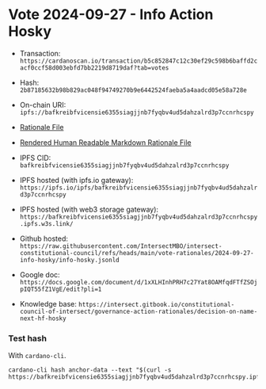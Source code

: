 
# Vote 2024-09-27 - Info Action Hosky

- Transaction: `https://cardanoscan.io/transaction/b5c852847c12c30ef29c598b6baffd2cacf0ccf58d003ebfd7bb2219d8719daf?tab=votes`

- Hash: `2b87185632b98b829ac048f94749270b9e6442524faeba5a4aadcd05e58a728e`
- On-chain URI: `ipfs://bafkreibfvicensie6355siagjjnb7fyqbv4ud5dahzalrd3p7ccnrhcspy`

- [Rationale File](./info-hosky.jsonld)
- [Rendered Human Readable Markdown Rationale File](./info-hosky.jsonld.md)
- IPFS CID: `bafkreibfvicensie6355siagjjnb7fyqbv4ud5dahzalrd3p7ccnrhcspy`
- IPFS hosted (with ipfs.io gateway): `https://ipfs.io/ipfs/bafkreibfvicensie6355siagjjnb7fyqbv4ud5dahzalrd3p7ccnrhcspy`
- IPFS hosted (with web3 storage gateway): `https://bafkreibfvicensie6355siagjjnb7fyqbv4ud5dahzalrd3p7ccnrhcspy.ipfs.w3s.link/`

- Github hosted: `https://raw.githubusercontent.com/IntersectMBO/intersect-constitutional-council/refs/heads/main/vote-rationales/2024-09-27-info-hosky/info-hosky.jsonld`
- Google doc: `https://docs.google.com/document/d/1xXLHInhPRH7c27Yat8OAMfqdFTfZSOjpIQT55fZ1VgE/edit?pli=1`
- Knowledge base: `https://intersect.gitbook.io/constitutional-council-of-intersect/governance-action-rationales/decision-on-name-next-hf-hosky`

### Test hash

With `cardano-cli`.

```shell
cardano-cli hash anchor-data --text "$(curl -s https://bafkreibfvicensie6355siagjjnb7fyqbv4ud5dahzalrd3p7ccnrhcspy.ipfs.w3s.link/)"
```
